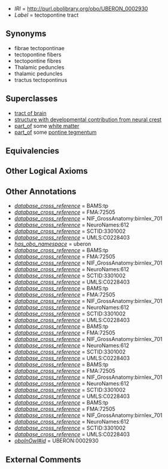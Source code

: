  * *IRI* = http://purl.obolibrary.org/obo/UBERON_0002930
 * *Label* = tectopontine tract

## Synonyms

 * fibrae tectopontinae
 * tectopontine fibers
 * tectopontine fibres
 * Thalamic peduncles
 * thalamic peduncles
 * tractus tectopontinus

## Superclasses

 * [tract of brain](../../UBERON/02/UBERON_0007702.md)
 * [structure with developmental contribution from neural crest](../../UBERON/14/UBERON_0010314.md)
 * [part_of](../../BFO/50/BFO_0000050.md) some [white matter](../../UBERON/16/UBERON_0002316.md)
 * [part_of](../../BFO/50/BFO_0000050.md) some [pontine tegmentum](../../UBERON/23/UBERON_0003023.md)

## Equivalencies


## Other Logical Axioms


## Other Annotations

 * *[database_cross_reference](../../ef/oboInOwl#hasDbXref.md)* = BAMS:tp
 * *[database_cross_reference](../../ef/oboInOwl#hasDbXref.md)* = FMA:72505
 * *[database_cross_reference](../../ef/oboInOwl#hasDbXref.md)* = NIF_GrossAnatomy:birnlex_701
 * *[database_cross_reference](../../ef/oboInOwl#hasDbXref.md)* = NeuroNames:612
 * *[database_cross_reference](../../ef/oboInOwl#hasDbXref.md)* = SCTID:3301002
 * *[database_cross_reference](../../ef/oboInOwl#hasDbXref.md)* = UMLS:C0228403
 * *[has_obo_namespace](../../ce/oboInOwl#hasOBONamespace.md)* = uberon
 * *[database_cross_reference](../../ef/oboInOwl#hasDbXref.md)* = BAMS:tp
 * *[database_cross_reference](../../ef/oboInOwl#hasDbXref.md)* = FMA:72505
 * *[database_cross_reference](../../ef/oboInOwl#hasDbXref.md)* = NIF_GrossAnatomy:birnlex_701
 * *[database_cross_reference](../../ef/oboInOwl#hasDbXref.md)* = NeuroNames:612
 * *[database_cross_reference](../../ef/oboInOwl#hasDbXref.md)* = SCTID:3301002
 * *[database_cross_reference](../../ef/oboInOwl#hasDbXref.md)* = UMLS:C0228403
 * *[database_cross_reference](../../ef/oboInOwl#hasDbXref.md)* = BAMS:tp
 * *[database_cross_reference](../../ef/oboInOwl#hasDbXref.md)* = FMA:72505
 * *[database_cross_reference](../../ef/oboInOwl#hasDbXref.md)* = NIF_GrossAnatomy:birnlex_701
 * *[database_cross_reference](../../ef/oboInOwl#hasDbXref.md)* = NeuroNames:612
 * *[database_cross_reference](../../ef/oboInOwl#hasDbXref.md)* = SCTID:3301002
 * *[database_cross_reference](../../ef/oboInOwl#hasDbXref.md)* = UMLS:C0228403
 * *[database_cross_reference](../../ef/oboInOwl#hasDbXref.md)* = BAMS:tp
 * *[database_cross_reference](../../ef/oboInOwl#hasDbXref.md)* = FMA:72505
 * *[database_cross_reference](../../ef/oboInOwl#hasDbXref.md)* = NIF_GrossAnatomy:birnlex_701
 * *[database_cross_reference](../../ef/oboInOwl#hasDbXref.md)* = NeuroNames:612
 * *[database_cross_reference](../../ef/oboInOwl#hasDbXref.md)* = SCTID:3301002
 * *[database_cross_reference](../../ef/oboInOwl#hasDbXref.md)* = UMLS:C0228403
 * *[database_cross_reference](../../ef/oboInOwl#hasDbXref.md)* = BAMS:tp
 * *[database_cross_reference](../../ef/oboInOwl#hasDbXref.md)* = FMA:72505
 * *[database_cross_reference](../../ef/oboInOwl#hasDbXref.md)* = NIF_GrossAnatomy:birnlex_701
 * *[database_cross_reference](../../ef/oboInOwl#hasDbXref.md)* = NeuroNames:612
 * *[database_cross_reference](../../ef/oboInOwl#hasDbXref.md)* = SCTID:3301002
 * *[database_cross_reference](../../ef/oboInOwl#hasDbXref.md)* = UMLS:C0228403
 * *[database_cross_reference](../../ef/oboInOwl#hasDbXref.md)* = BAMS:tp
 * *[database_cross_reference](../../ef/oboInOwl#hasDbXref.md)* = FMA:72505
 * *[database_cross_reference](../../ef/oboInOwl#hasDbXref.md)* = NIF_GrossAnatomy:birnlex_701
 * *[database_cross_reference](../../ef/oboInOwl#hasDbXref.md)* = NeuroNames:612
 * *[database_cross_reference](../../ef/oboInOwl#hasDbXref.md)* = SCTID:3301002
 * *[database_cross_reference](../../ef/oboInOwl#hasDbXref.md)* = UMLS:C0228403
 * *[oboInOwl#id](../../id/oboInOwl#id.md)* = UBERON:0002930

## External Comments

